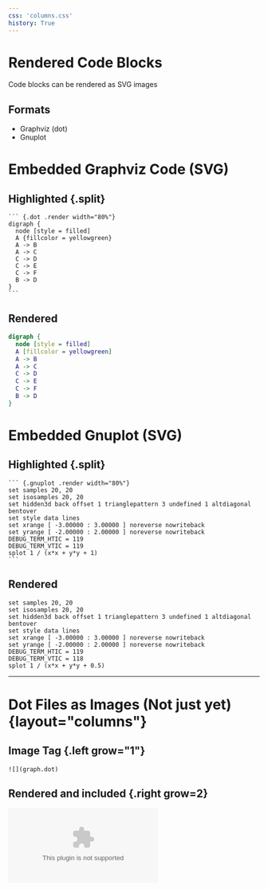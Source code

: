 ```yaml
---
css: 'columns.css'
history: True
---
```


# Rendered Code Blocks

Code blocks can be rendered as SVG images

## Formats

-   Graphviz (dot)
-   Gnuplot

# Embedded Graphviz Code (SVG)

## Highlighted {.split}

```` {.dot}
``` {.dot .render width="80%"}
digraph {
  node [style = filled]
  A {fillcolor = yellowgreen}
  A -> B 
  A -> C
  C -> D
  C -> E
  C -> F
  B -> D
}
```
````

## Rendered

``` {.dot .render width="80%"}
digraph {
  node [style = filled]
  A [fillcolor = yellowgreen]
  A -> B 
  A -> C
  C -> D
  C -> E
  C -> F
  B -> D
}
```

# Embedded Gnuplot (SVG)

## Highlighted {.split}

```` {.gnuplot}
``` {.gnuplot .render width="80%"}
set samples 20, 20
set isosamples 20, 20
set hidden3d back offset 1 trianglepattern 3 undefined 1 altdiagonal bentover
set style data lines
set xrange [ -3.00000 : 3.00000 ] noreverse nowriteback
set yrange [ -2.00000 : 2.00000 ] noreverse nowriteback
DEBUG_TERM_HTIC = 119
DEBUG_TERM_VTIC = 119
splot 1 / (x*x + y*y + 1)
```
````

## Rendered

``` {.gnuplot .render}
set samples 20, 20
set isosamples 20, 20
set hidden3d back offset 1 trianglepattern 3 undefined 1 altdiagonal bentover
set style data lines
set xrange [ -3.00000 : 3.00000 ] noreverse nowriteback
set yrange [ -2.00000 : 2.00000 ] noreverse nowriteback
DEBUG_TERM_HTIC = 119
DEBUG_TERM_VTIC = 118
splot 1 / (x*x + y*y + 0.5)
```

------

# Dot Files as Images (Not just yet) {layout="columns"}

## Image Tag {.left grow="1"}

``` {.markdown}
![](graph.dot)
```

## Rendered and included {.right grow=2}

![](graph.dot)
